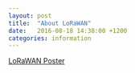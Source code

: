 ```yaml
---
layout: post
title:  "About LoRaWAN"
date:   2016-08-18 14:38:00 +1200
categories: information
---
```


[LoRaWAN Poster]({{site.url}}ThingsNetworkDunedin/assets/LoRaWAN-poster.pdf)
